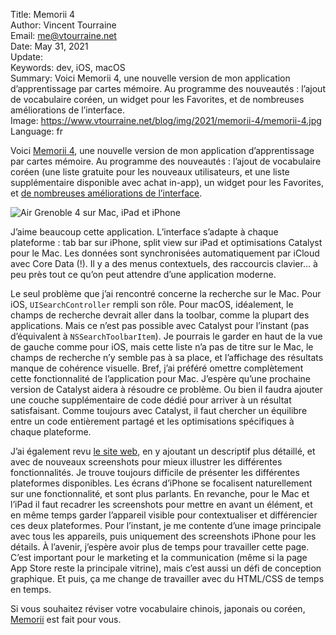 Title:     Memorii 4  
Author:    Vincent Tourraine  
Email:     me@vtourraine.net  
Date:      May 31, 2021  
Update:    
Keywords:  dev, iOS, macOS  
Summary:   Voici Memorii 4, une nouvelle version de mon application d’apprentissage par cartes mémoire. Au programme des nouveautés : l’ajout de vocabulaire coréen, un widget pour les Favorites, et de nombreuses améliorations de l’interface.  
Image:     https://www.vtourraine.net/blog/img/2021/memorii-4/memorii-4.jpg  
Language:  fr  


Voici [Memorii 4](https://apps.apple.com/app/memorii/id352411168), une nouvelle version de mon application d’apprentissage par cartes mémoire. Au programme des nouveautés : l’ajout de vocabulaire coréen (une liste gratuite pour les nouveaux utilisateurs, et une liste supplémentaire disponible avec achat in-app), un widget pour les Favorites, et [de nombreuses améliorations de l’interface](https://www.studioamanga.com/memorii/releasenotes).

![Air Grenoble 4 sur Mac, iPad et iPhone](/blog/img/2021/memorii-4/memorii-4.jpg)

J’aime beaucoup cette application. L’interface s’adapte à chaque plateforme : tab bar sur iPhone, split view sur iPad et optimisations Catalyst pour le Mac. Les données sont synchronisées automatiquement par iCloud avec Core Data (!). Il y a des menus contextuels, des raccourcis clavier… à peu près tout ce qu’on peut attendre d’une application moderne.

Le seul problème que j’ai rencontré concerne la recherche sur le Mac. Pour iOS, `UISearchController` rempli son rôle. Pour macOS, idéalement, le champs de recherche devrait aller dans la toolbar, comme la plupart des applications. Mais ce n’est pas possible avec Catalyst pour l’instant (pas d’équivalent à  `NSSearchToolbarItem`). Je pourrais le garder en haut de la vue de gauche comme pour iOS, mais cette liste n’a pas de titre sur le Mac, le champs de recherche n’y semble pas à sa place, et l’affichage des résultats manque de cohérence visuelle. Bref, j’ai préféré omettre complètement cette fonctionnalité de l’application pour Mac. J’espère qu’une prochaine version de Catalyst aidera à résoudre ce problème. Ou bien il faudra ajouter une couche supplémentaire de code dédié pour arriver à un résultat satisfaisant. Comme toujours avec Catalyst, il faut chercher un équilibre entre un code entièrement partagé et les optimisations spécifiques à chaque plateforme.

J’ai également revu [le site web](https://www.studioamanga.com/memorii/), en y ajoutant un descriptif plus détaillé, et avec de nouveaux screenshots pour mieux illustrer les différentes fonctionnalités. Je trouve toujours difficile de présenter les différentes plateformes disponibles. Les écrans d’iPhone se focalisent naturellement sur une fonctionnalité, et sont plus parlants. En revanche, pour le Mac et l’iPad il faut recadrer les screenshots pour mettre en avant un élément, et en même temps garder l’appareil visible pour contextualiser et différencier ces deux plateformes. Pour l’instant, je me contente d’une image principale avec tous les appareils, puis uniquement des screenshots iPhone pour les détails. À l’avenir, j’espère avoir plus de temps pour travailler cette page. C’est important pour le marketing et la communication (même si la page App Store reste la principale vitrine), mais c’est aussi un défi de conception graphique. Et puis, ça me change de travailler avec du HTML/CSS de temps en temps.

Si vous souhaitez réviser votre vocabulaire chinois, japonais ou coréen, [Memorii](https://apps.apple.com/app/memorii/id352411168) est fait pour vous.